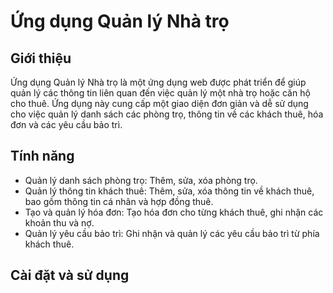 # Ứng dụng Quản lý Nhà trọ

## Giới thiệu

Ứng dụng Quản lý Nhà trọ là một ứng dụng web được phát triển để giúp quản lý các thông tin liên quan đến việc quản lý một nhà trọ hoặc căn hộ cho thuê. Ứng dụng này cung cấp một giao diện đơn giản và dễ sử dụng cho việc quản lý danh sách các phòng trọ, thông tin về các khách thuê, hóa đơn và các yêu cầu bảo trì.

## Tính năng

- Quản lý danh sách phòng trọ: Thêm, sửa, xóa phòng trọ.
- Quản lý thông tin khách thuê: Thêm, sửa, xóa thông tin về khách thuê, bao gồm thông tin cá nhân và hợp đồng thuê.
- Tạo và quản lý hóa đơn: Tạo hóa đơn cho từng khách thuê, ghi nhận các khoản thu và nợ.
- Quản lý yêu cầu bảo trì: Ghi nhận và quản lý các yêu cầu bảo trì từ phía khách thuê.

## Cài đặt và sử dụng
